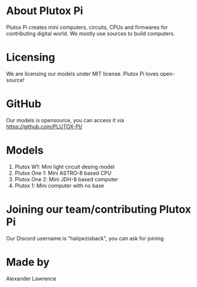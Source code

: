 # About Plutox Pi
Plutox Pi creates mini computers, circuits, CPUs and firmwares for contributing digital world.
We mostly use sources to build computers.

# Licensing
We are licensing our models under MIT license. Plutox Pi loves open-source!

# GitHub
Our models is opensource, you can access it via https://github.com/PLUTOX-PI/

# Models
1. Plutox W1: Mini light circuit desing model
2. Plutox One 1: Mini ASTRO-8 based CPU
3. Plutox One 2: Mini JDH-8 based computer
4. Plutox 1: Mini computer with no base

# Joining our team/contributing Plutox Pi
Our Discord username is "halqwzisback", you can ask for joining

# Made by
Alexander Lawrence
